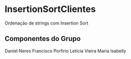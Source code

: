 # InsertionSortClientes

Ordenação de strings com Insertion Sort

## Componentes do Grupo
  Daniel Neres
  Francisco Porfirio
  Leticia Vieira
  Maria Isabelly
